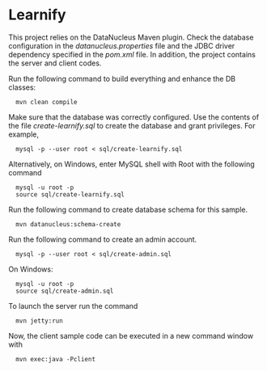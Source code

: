 Learnify
============================

This project relies on the DataNucleus Maven plugin. Check the database configuration in the *datanucleus.properties* file and the JDBC driver dependency specified in the *pom.xml* file. In addition, the project contains the server and client codes.

Run the following command to build everything and enhance the DB classes:

      mvn clean compile

Make sure that the database was correctly configured. Use the contents of the file *create-learnify.sql* to create the database and grant privileges. For example,

      mysql -p --user root < sql/create-learnify.sql

Alternatively, on Windows, enter MySQL shell with Root with the following command

      mysql -u root -p
      source sql/create-learnify.sql

Run the following command to create database schema for this sample.

      mvn datanucleus:schema-create

Run the following command to create an admin account.

      mysql -p --user root < sql/create-admin.sql

On Windows:

      mysql -u root -p
      source sql/create-admin.sql      

To launch the server run the command

      mvn jetty:run

Now, the client sample code can be executed in a new command window with

      mvn exec:java -Pclient
